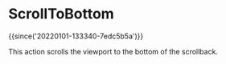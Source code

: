# ScrollToBottom

{{since('20220101-133340-7edc5b5a')}}

This action scrolls the viewport to the bottom of the scrollback.


